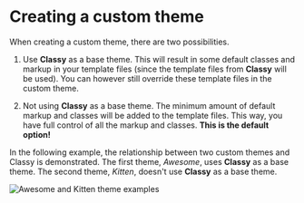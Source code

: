# Creating a custom theme

When creating a custom theme, there are two possibilities.

1. Use **Classy** as a base theme. This will result in some default classes and markup in your template files (since the template files from **Classy** will be used). You can however still override these template files in the custom theme.

2. Not using **Classy** as a base theme. The minimum amount of default markup and classes will be added to the template files. This way, you have full control of all the markup and classes. **This is the default option!**

In the following example, the relationship between two custom themes and Classy is demonstrated. The first theme, *Awesome*, uses **Classy** as a base theme. The second theme, *Kitten*, doesn't use **Classy** as a base theme.

![Awesome and Kitten theme examples](https://raw.githubusercontent.com/sqndr/d8-theming-guide/master/img/custom-theme.png)
